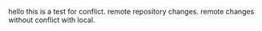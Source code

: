 hello
this is a test for conflict. 
remote repository changes.
remote changes without conflict with local.
